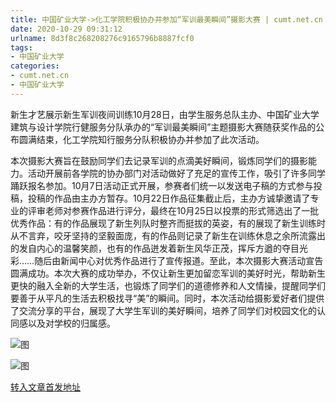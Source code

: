 ```yaml
---
title: 中国矿业大学->化工学院积极协办并参加“军训最美瞬间”摄影大赛 | cumt.net.cn
date: 2020-10-29 09:31:12
urlname: 8d3f8c268208276c9165796b8887fcf0
tags: 
- 中国矿业大学
categories:
- cumt.net.cn
- 中国矿业大学
---
```

新生才艺展示新生军训夜间训练10月28日，由学生服务总队主办、中国矿业大学建筑与设计学院行健服务分队承办的“军训最美瞬间”主题摄影大赛随获奖作品的公布圆满结束，化工学院知行服务分队积极协办并参加了此次活动。

本次摄影大赛旨在鼓励同学们去记录军训的点滴美好瞬间，锻炼同学们的摄影能力。活动开展前各学院的协办部门对活动做好了充足的宣传工作，吸引了许多同学踊跃报名参加。10月7日活动正式开展，参赛者们统一以发送电子稿的方式参与投稿，投稿的作品由主办方暂存。10月22日作品征集截止后，主办方诚挚邀请了专业的评审老师对参赛作品进行评分，最终在10月25日以投票的形式筛选出了一批优秀作品：有的作品展现了新生列队时整齐而挺拔的英姿，有的展现了新生训练时从不言弃，咬牙坚持的坚毅面庞，有的作品则记录了新生在训练休息之余所流露出的发自内心的温馨笑颜，也有的作品迸发着新生风华正茂，挥斥方遒的夺目光彩……随后由新闻中心对优秀作品进行了宣传报道。至此，本次摄影大赛活动宣告圆满成功。本次大赛的成功举办，不仅让新生更加留恋军训的美好时光，帮助新生更快的融入全新的大学生活，也锻炼了同学们的道德修养和人文情操，提醒同学们要善于从平凡的生活去积极找寻“美”的瞬间。同时，本次活动给摄影爱好者们提供了交流分享的平台，展现了大学生军训的美好瞬间，培养了同学们对校园文化的认同感以及对学校的归属感。

![图](http://xwzx.cumt.edu.cn/_upload/article/images/ba/44/f08fce8841d99512080b4971ee75/23a63198-f843-4d4c-bfb8-4e27ac977026.jpg)

![图](http://xwzx.cumt.edu.cn/_upload/article/images/ba/44/f08fce8841d99512080b4971ee75/e4e07b3c-8e16-4a8d-9748-d3315d6cfd94.jpg)

[转入文章首发地址](http://xwzx.cumt.edu.cn/d7/72/c523a579442/page.htm)